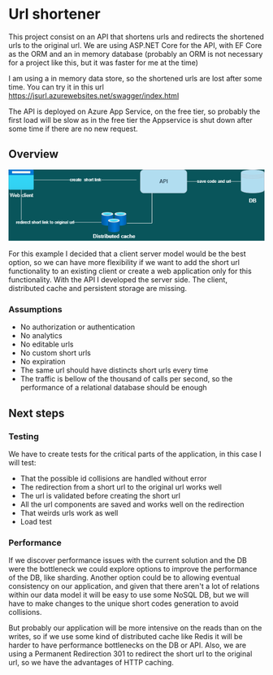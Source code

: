 # Url shortener

This project consist on an API that shortens urls and redirects the shortened urls to the original url. We are using ASP.NET Core for the API, with EF Core as the ORM and an in memory database (probably an ORM is not necessary for a project like this, but it was faster for me at the time)

I am using a in memory data store, so the shortened urls are lost after some time. You can try it in this url https://jsurl.azurewebsites.net/swagger/index.html

The API is deployed on Azure App Service, on the free tier, so probably the first load will be slow as in the free tier the Appservice is shut down after some time if there are no new request.

## Overview

![Architecture overview](diagram.drawio.png)

For this example I decided that a client server model would be the best option, so we can have more flexibility if we want to add the short url functionality to an existing client or create a web application only for this functionality. With the API I developed the server side. The client, distributed cache and persistent storage are missing. 

### Assumptions
- No authorization or authentication
- No analytics
- No editable urls
- No custom short urls
- No expiration
- The same url should have distincts short urls every time
- The traffic is bellow of the thousand of calls per second, so the performance of a relational database should be enough

## Next steps

### Testing
We have to create tests for the critical parts of the application, in this case I will test:

- That the possible id collisions are handled without error
- The redirection from a short url to the original url works well
- The url is validated before creating the short url
- All the url components are saved and works well on the redirection
- That weirds urls work as well
- Load test

### Performance
If we discover performance issues with the current solution and the DB were the bottleneck we could explore options to improve the performance of the DB, like sharding. Another option could be to allowing eventual consistency on our application, and given that there aren't a lot of relations within our data model it will be easy to use some NoSQL DB, but we will have to make changes to the unique short codes generation to avoid collisions.

But probably our application will be more intensive on the reads than on the writes, so if we use some kind of distributed cache like Redis it will be harder to have performance bottlenecks on the DB or API. Also, we are using a Permanent Redirection 301 to redirect the short url to the original url, so we have the advantages of HTTP caching.
